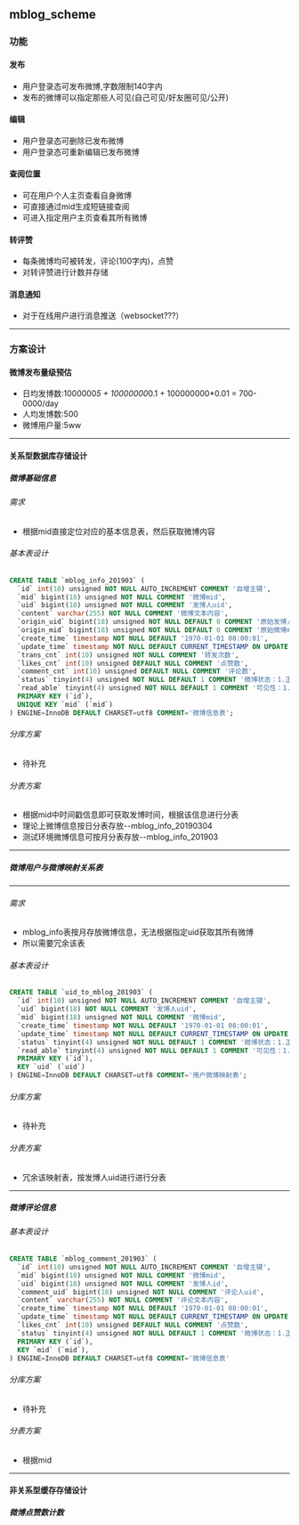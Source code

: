 ##  mblog_scheme
### 功能
#### 发布
* 用户登录态可发布微博,字数限制140字内
* 发布的微博可以指定那些人可见(自己可见/好友圈可见/公开)
#### 编辑
* 用户登录态可删除已发布微博
* 用户登录态可重新编辑已发布微博
#### 查阅位置
* 可在用户个人主页查看自身微博
* 可直接通过mid生成短链接查阅
* 可进入指定用户主页查看其所有微博
#### 转评赞
* 每条微博均可被转发，评论(100字内)，点赞
* 对转评赞进行计数并存储
#### 消息通知
* 对于在线用户进行消息推送（websocket???）

---

### 方案设计
#### 微博发布量级预估
* 日均发博数:1000000*5 + 10000000*0.1 + 100000000*0.01 = 700-0000/day
* 人均发博数:500
* 微博用户量:5ww

---

#### 关系型数据库存储设计
##### 微博基础信息
###### 需求
* 根据mid直接定位对应的基本信息表，然后获取微博内容
###### 基本表设计
```sql
CREATE TABLE `mblog_info_201903` (
  `id` int(10) unsigned NOT NULL AUTO_INCREMENT COMMENT '自增主键',
  `mid` bigint(18) unsigned NOT NULL COMMENT '微博mid',
  `uid` bigint(18) unsigned NOT NULL COMMENT '发博人uid',
  `content` varchar(255) NOT NULL COMMENT '微博文本内容',
  `origin_uid` bigint(18) unsigned NOT NULL DEFAULT 0 COMMENT '原始发博人uid(用于转发微博)',
  `origin_mid` bigint(18) unsigned NOT NULL DEFAULT 0 COMMENT '原始微博mid(用于转发微博)',
  `create_time` timestamp NOT NULL DEFAULT '1970-01-01 08:00:01',
  `update_time` timestamp NOT NULL DEFAULT CURRENT_TIMESTAMP ON UPDATE CURRENT_TIMESTAMP,
  `trans_cnt` int(10) unsigned NOT NULL COMMENT '转发次数',
  `likes_cnt` int(10) unsigned DEFAULT NULL COMMENT '点赞数',
  `comment_cnt` int(10) unsigned DEFAULT NULL COMMENT '评论数',
  `status` tinyint(4) unsigned NOT NULL DEFAULT 1 COMMENT '微博状态：1.正常；2.删除；3.官方屏蔽',
  `read_able` tinyint(4) unsigned NOT NULL DEFAULT 1 COMMENT '可见性：1.公开； 2.朋友圈可见（互相关注）；3.自己可见',
  PRIMARY KEY (`id`),
  UNIQUE KEY `mid` (`mid`)
) ENGINE=InnoDB DEFAULT CHARSET=utf8 COMMENT='微博信息表';
```
###### 分库方案
* 待补充
###### 分表方案
* 根据mid中时间戳信息即可获取发博时间，根据该信息进行分表
* 理论上微博信息按日分表存放--mblog_info_20190304
* 测试环境微博信息可按月分表存放--mblog_info_201903

---

##### 微博用户与微博映射关系表
---
###### 需求
* mblog_info表按月存放微博信息，无法根据指定uid获取其所有微博
* 所以需要冗余该表
###### 基本表设计
```sql
CREATE TABLE `uid_to_mblog_201903` (
  `id` int(10) unsigned NOT NULL AUTO_INCREMENT COMMENT '自增主键',
  `uid` bigint(18) NOT NULL COMMENT '发博人uid',
  `mid` bigint(18) unsigned NOT NULL COMMENT '微博mid',
  `create_time` timestamp NOT NULL DEFAULT '1970-01-01 08:00:01',
  `update_time` timestamp NOT NULL DEFAULT CURRENT_TIMESTAMP ON UPDATE CURRENT_TIMESTAMP,
  `status` tinyint(4) unsigned NOT NULL DEFAULT 1 COMMENT '微博状态：1.正常；2.删除；3.官方屏蔽',
  `read_able` tinyint(4) unsigned NOT NULL DEFAULT 1 COMMENT '可见性：1.公开； 2.朋友圈可见（互相关注）；3.自己可见',
  PRIMARY KEY (`id`),
  KEY `uid` (`uid`)
) ENGINE=InnoDB DEFAULT CHARSET=utf8 COMMENT='用户微博映射表';
```
###### 分库方案
* 待补充
###### 分表方案
* 冗余该映射表，按发博人uid进行进行分表

---

##### 微博评论信息
###### 基本表设计
```sql
CREATE TABLE `mblog_comment_201903` (
  `id` int(10) unsigned NOT NULL AUTO_INCREMENT COMMENT '自增主键',
  `mid` bigint(18) unsigned NOT NULL COMMENT '微博mid',
  `uid` bigint(18) unsigned NOT NULL COMMENT '发博人id',
  `comment_uid` bigint(18) unsigned NOT NULL COMMENT '评论人uid',
  `content` varchar(255) NOT NULL COMMENT '评论文本内容',
  `create_time` timestamp NOT NULL DEFAULT '1970-01-01 08:00:01',
  `update_time` timestamp NOT NULL DEFAULT CURRENT_TIMESTAMP ON UPDATE CURRENT_TIMESTAMP,
  `likes_cnt` int(10) unsigned DEFAULT NULL COMMENT '点赞数',
  `status` tinyint(4) unsigned NOT NULL DEFAULT 1 COMMENT '微博状态：1.正常；2.删除；3.官方屏蔽',
  PRIMARY KEY (`id`),
  KEY `mid` (`mid`),
) ENGINE=InnoDB DEFAULT CHARSET=utf8 COMMENT='微博信息表'
```
###### 分库方案
* 待补充
###### 分表方案
* 根据mid


---

#### 非关系型缓存存储设计
##### 微博点赞数计数